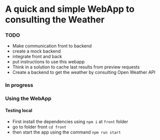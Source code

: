 # A quick and simple WebApp to consulting the Weather

### TODO 
- Make communication front to backend
- create a mock backend
- integrate front and back
- put instructions to use this webapp
- Think in a solution to cache last results from preview requests
- Create a backend to get the weather by consulting Open Weather API

### In progress

### Using the WebApp
#### Testing local
- First install the dependencies using `npm i` at `front` folder
- go to folder front `cd front`
- then start the app using the command `npm run start`